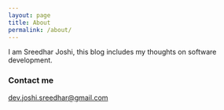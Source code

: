 ```yaml
---
layout: page
title: About
permalink: /about/
---
```


I am Sreedhar Joshi, this blog includes my thoughts on software development.

### Contact me

[dev.joshi.sreedhar@gmail.com](mailto:dev.joshi.sreedhar@gmail.com)